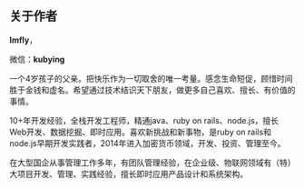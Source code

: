 ## 关于作者


**Imfly**，

微信：**kubying**

一个4岁孩子的父亲。把快乐作为一切取舍的唯一考量。感念生命短促，顾惜时间胜于金钱和虚名。希望通过技术结识天下朋友，做更多自己喜欢、擅长、有价值的事情。

10+年开发经验，全栈开发工程师，精通java、ruby on rails、node.js，擅长Web开发、数据挖掘、即时应用。喜欢新挑战和新事物，是ruby on rails和node.js早期开发实践者，2014年进入加密货币领域，开发、投资、管理至今。

在大型国企从事管理工作多年，有团队管理经验，在企业级、物联网领域有（特）大项目开发、管理、实践经验，擅长即时应用产品设计和系统架构。

